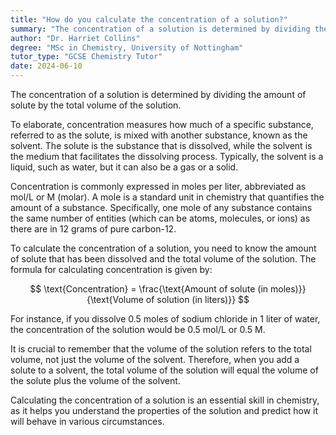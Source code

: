 ```yaml
---
title: "How do you calculate the concentration of a solution?"
summary: "The concentration of a solution is determined by dividing the amount of solute by the solution's volume."
author: "Dr. Harriet Collins"
degree: "MSc in Chemistry, University of Nottingham"
tutor_type: "GCSE Chemistry Tutor"
date: 2024-06-10
---
```


The concentration of a solution is determined by dividing the amount of solute by the total volume of the solution.

To elaborate, concentration measures how much of a specific substance, referred to as the solute, is mixed with another substance, known as the solvent. The solute is the substance that is dissolved, while the solvent is the medium that facilitates the dissolving process. Typically, the solvent is a liquid, such as water, but it can also be a gas or a solid.

Concentration is commonly expressed in moles per liter, abbreviated as mol/L or M (molar). A mole is a standard unit in chemistry that quantifies the amount of a substance. Specifically, one mole of any substance contains the same number of entities (which can be atoms, molecules, or ions) as there are in 12 grams of pure carbon-12.

To calculate the concentration of a solution, you need to know the amount of solute that has been dissolved and the total volume of the solution. The formula for calculating concentration is given by:

$$
\text{Concentration} = \frac{\text{Amount of solute (in moles)}}{\text{Volume of solution (in liters)}}
$$

For instance, if you dissolve $0.5$ moles of sodium chloride in $1$ liter of water, the concentration of the solution would be $0.5$ mol/L or $0.5$ M.

It is crucial to remember that the volume of the solution refers to the total volume, not just the volume of the solvent. Therefore, when you add a solute to a solvent, the total volume of the solution will equal the volume of the solute plus the volume of the solvent.

Calculating the concentration of a solution is an essential skill in chemistry, as it helps you understand the properties of the solution and predict how it will behave in various circumstances.
    